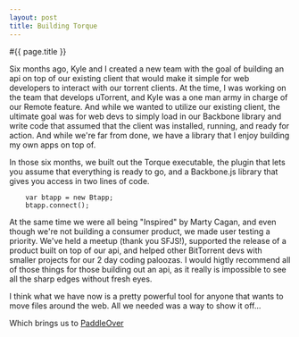 ```yaml
---
layout: post
title: Building Torque
---
```


#{{ page.title }}

Six months ago, Kyle and I created a new team with the goal of building an api on top of our existing client that would make it simple for web developers to interact with our torrent clients. At the time, I was working on the team that develops uTorrent, and Kyle was a one man army in charge of our Remote feature. And while we wanted to utilize our existing client, the ultimate goal was for web devs to simply load in our Backbone library and write code that assumed that the client was installed, running, and ready for action. And while we're far from done, we have a library that I enjoy building my own apps on top of.

In those six months, we built out the Torque executable, the plugin that lets you assume that everything is ready to go, and a Backbone.js library that gives you access in two lines of code. 

		var btapp = new Btapp;
		btapp.connect();

At the same time we were all being "Inspired" by Marty Cagan, and even though we're not building a consumer product, we made user testing a priority. We've held a meetup (thank you SFJS!), supported the release of a product built on top of our api, and helped other BitTorrent devs with smaller projects for our 2 day coding paloozas. I would higtly recommend all of those things for those building out an api, as it really is impossible to see all the sharp edges without fresh eyes. 

I think what we have now is a pretty powerful tool for anyone that wants to move files around the web. All we needed was a way to show it off...

Which brings us to [PaddleOver](../2012-6-29-making-of-paddle-over.html)

